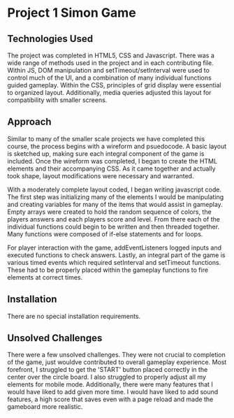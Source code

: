 # Project 1 Simon Game
## Technologies Used
The project was completed in HTML5, CSS and Javascript. There was a wide range of methods used in the project and in each contributing file. Within JS, DOM manipulation and setTimeout/setInterval were used to control much of the UI, and a combination of many individual functions guided gameplay. Within the CSS, principles of grid display were essential to organized layout. Additionally, media queries adjusted this layout for compatibility with smaller screens.
## Approach
Similar to many of the smaller scale projects we have completed this course, the process begins with a wireform and psuedocode. A basic layout is sketched up, making sure each integral component of the game is included. Once the wireform was completed, I began to create the HTML elements and their accompanying CSS. As it came together and actually took shape, layout modifications were necessary and warranted. 

With a moderately complete layout coded, I began writing javascript code. The first step was initializing many of the elements I would be manipulating and creating variables for many of the items that would assist in gameplay. Empty arrays were created to hold the random sequence of colors, the players answers and each players score and level. From there each of the individual functions could begin to be written and then threaded together. Many functions were composed of if-else statements and for loops. 

For player interaction with the game, addEventListeners logged inputs and executed functions to check answers. Lastly, an integral part of the game is various timed events which required setInterval and setTimeout functions. These had to be properly placed within the gameplay functions to fire elements at correct times.

## Installation
There are no special installation requirements.

## Unsolved Challenges
There were a few unsolved challenges. They were not crucial to completion of the game, just wouldve contributed to overall gameplay experience. Most forefront, I struggled to get the 'START' button placed correctly in the center over the circle board. I also struggled to properly adjust all my elements for mobile mode.
Additionally, there were many features that I would have liked to add given more time. I would have liked to add sound features, a high score that saves even with a page reload and made the gameboard more realistic. 